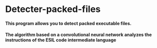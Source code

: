 # Detecter-packed-files
#### This program allows you to detect packed executable files.
#### The algorithm based on a convolutional neural network analyzes the instructions of the ESIL code intermediate language
